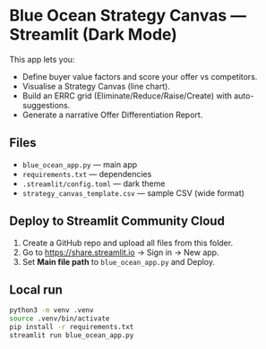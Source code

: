 # Blue Ocean Strategy Canvas — Streamlit (Dark Mode)

This app lets you:
- Define buyer value factors and score your offer vs competitors.
- Visualise a Strategy Canvas (line chart).
- Build an ERRC grid (Eliminate/Reduce/Raise/Create) with auto-suggestions.
- Generate a narrative Offer Differentiation Report.

## Files
- `blue_ocean_app.py` — main app
- `requirements.txt` — dependencies
- `.streamlit/config.toml` — dark theme
- `strategy_canvas_template.csv` — sample CSV (wide format)

## Deploy to Streamlit Community Cloud
1. Create a GitHub repo and upload all files from this folder.
2. Go to https://share.streamlit.io → Sign in → New app.
3. Set **Main file path** to `blue_ocean_app.py` and Deploy.

## Local run
```bash
python3 -m venv .venv
source .venv/bin/activate
pip install -r requirements.txt
streamlit run blue_ocean_app.py
```
